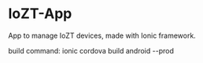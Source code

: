 # IoZT-App
App to manage IoZT devices, made with Ionic framework.

build command:
    ionic cordova build android --prod

